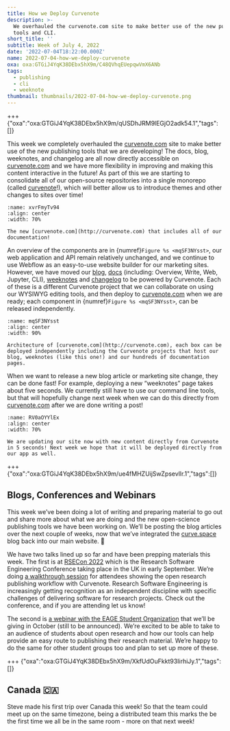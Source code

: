 ```yaml
---
title: How we Deploy Curvenote
description: >-
  We overhauled the curvenote.com site to make better use of the new publishing
  tools and CLI.
short_title: ''
subtitle: Week of July 4, 2022
date: '2022-07-04T18:22:00.000Z'
name: 2022-07-04-how-we-deploy-curvenote
oxa: oxa:GTGiJ4YqK38DEbx5hX9m/C48QVhqEUepqwVmX6ANb
tags:
  - publishing
  - cli
  - weeknote
thumbnail: thumbnails/2022-07-04-how-we-deploy-curvenote.png
---
```


+++ {"oxa":"oxa:GTGiJ4YqK38DEbx5hX9m/qUSDhJRM9lEGjO2adk54.1","tags":[]}

This week we completely overhauled the [curvenote.com](http://curvenote.com) site to make better use of the new publishing tools that we are developing! The docs, blog, weeknotes, and changelog are all now directly accessible on [curvenote.com](http://curvenote.com) and we have more flexibility in improving and making this content interactive in the future! As part of this we are starting to consolidate all of our open-source repositories into a single monorepo (called [curvenote](https://github.com/curvenote/curvenote)!), which will better allow us to introduce themes and other changes to sites over time!

```{figure} images/GTGiJ4YqK38DEbx5hX9m-v2kffmUWdLXbZkIbuoK4-v1.png
:name: xvrFmyTv94
:align: center
:width: 70%

The new [curvenote.com](http://curvenote.com) that includes all of our documentation!
```

An overview of the components are in {numref}`Figure %s <mqSF3NYsst>`, our web application and API remain relatively unchanged, and we continue to use Webflow as an easy-to-use website builder for our marketing sites. However, we have moved our [blog](https://curvenote.com/blog), [docs](https://curvenote.com/docs) (including: Overview, Write, Web, Jupyter, CLI), [weeknotes](https://curvenote.com/weeknotes) and [changelog](https://curvenote.com/changelog) to be powered by Curvenote. Each of these is a different Curvenote project that we can collaborate on using our WYSIWYG editing tools, and then deploy to [curvenote.com](http://curvenote.com) when we are ready; each component in {numref}`Figure %s <mqSF3NYsst>`, can be released independently.

```{figure} images/GTGiJ4YqK38DEbx5hX9m-5mxSBvdNLninqFSpzahx-v1.png
:name: mqSF3NYsst
:align: center
:width: 90%

Architecture of [curvenote.com](http://curvenote.com), each box can be deployed independently including the Curvenote projects that host our blog, weeknotes (like this one!) and our hundreds of documentation pages.
```

When we want to release a new blog article or marketing site change, they can be done fast! For example, deploying a new “weeknotes” page takes about five seconds. We currently still have to use our command line tools, but that will hopefully change next week when we can do this directly from [curvenote.com](http://curvenote.com) after we are done writing a post!

```{figure} images/GTGiJ4YqK38DEbx5hX9m-lwzHgTp9RFpo9pwqV35h-v1.png
:name: RV0aOYYlEx
:align: center
:width: 70%

We are updating our site now with new content directly from Curvenote in 5 seconds! Next week we hope that it will be deployed directly from our app as well.
```

+++ {"oxa":"oxa:GTGiJ4YqK38DEbx5hX9m/ue4fMHZUijSwZpsevllr.1","tags":[]}

## Blogs, Conferences and Webinars

This week we’ve been doing a lot of writing and preparing material to go out and share more about what we are doing and the new open-science publishing tools we have been working on. We’ll be posting the blog articles over the next couple of weeks, now that we’ve integrated the [curve.space](http://curve.space) blog back into our main website. 🚀

We have two talks lined up so far and have been prepping materials this week. The first is at [RSECon 2022](https://rsecon2022.society-rse.org/) which is the Research Software Engineering Conference taking place in the UK in early September. We’re doing [a walkthrough session](https://virtual.oxfordabstracts.com/#/event/3101/submission/23) for attendees showing the open research publishing workflow with Curvenote. Research Software Engineering is increasingly getting recognition as an independent discipline with specific challenges of delivering software for research projects. Check out the conference, and if you are attending let us know!

The second is [a webinar with the EAGE Student Organization](https://eage.org/students/webinars/) that we’ll be giving in October (still to be announced). We’re excited to be able to take to an audience of students about open research and how our tools can help provide an easy route to publishing their research material. We’re happy to do the same for other student groups too and plan to set up more of these.

+++ {"oxa":"oxa:GTGiJ4YqK38DEbx5hX9m/XkfUdOuFkkt93IirhiJy.1","tags":[]}

## Canada 🇨🇦

Steve made his first trip over Canada this week! So that the team could meet up on the same timezone, being a distributed team this marks the be the first time we all be in the same room - more on that next week!
